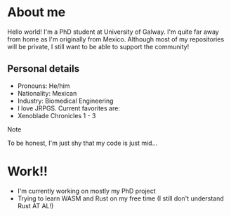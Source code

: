 # About me
Hello world! I'm a PhD student at University of Galway. I'm quite far away from home as I'm originally from Mexico. Although most of my repositories will be private, I still want to be able to support the community! 

## Personal details
- Pronouns: He/him
- Nationality: Mexican
- Industry: Biomedical Engineering
- I love JRPGS. Current favorites are:
 - Xenoblade Chronicles 1 - 3 

>[!note]
>To be honest, I'm just shy that my code is just mid...

# Work!!
- I'm currently working on mostly my PhD project
- Trying to learn WASM and Rust on my free time (I still don't understand Rust AT AL!)

 

<!--
**AAguilarC1/AAguilarC1** is a ✨ _special_ ✨ repository because its `README.md` (this file) appears on your GitHub profile.

Here are some ideas to get you started:

- 🔭 I’m currently working on ...
- 🌱 I’m currently learning ...
- 👯 I’m looking to collaborate on ...
- 🤔 I’m looking for help with ...
- 💬 Ask me about ...
- 📫 How to reach me: ...
- 😄 Pronouns: ...
- ⚡ Fun fact: ...
-->
